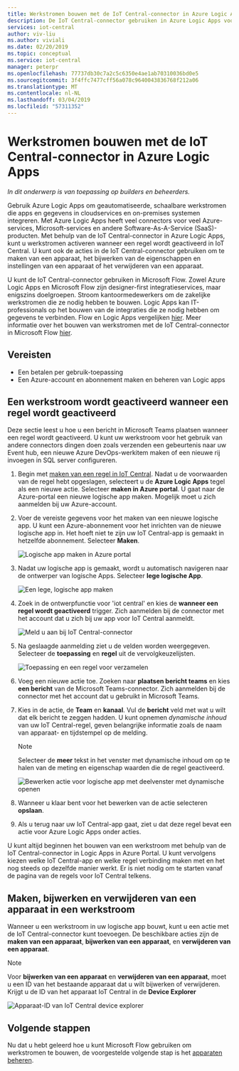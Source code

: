 ```yaml
---
title: Werkstromen bouwen met de IoT Central-connector in Azure Logic Apps | Microsoft Docs
description: De IoT Central-connector gebruiken in Azure Logic Apps voor trigger werkstromen en maken, bijwerken en verwijderen van apparaten in werkstromen.
services: iot-central
author: viv-liu
ms.author: viviali
ms.date: 02/20/2019
ms.topic: conceptual
ms.service: iot-central
manager: peterpr
ms.openlocfilehash: 77737db30c7a2c5c6350e4ae1ab70310036bd0e5
ms.sourcegitcommit: 3f4ffc7477cff56a078c9640043836768f212a06
ms.translationtype: MT
ms.contentlocale: nl-NL
ms.lasthandoff: 03/04/2019
ms.locfileid: "57311352"
---
```

# <a name="build-workflows-with-the-iot-central-connector-in-azure-logic-apps"></a>Werkstromen bouwen met de IoT Central-connector in Azure Logic Apps

*In dit onderwerp is van toepassing op builders en beheerders.*

Gebruik Azure Logic Apps om geautomatiseerde, schaalbare werkstromen die apps en gegevens in cloudservices en on-premises systemen integreren. Met Azure Logic Apps heeft veel connectors voor veel Azure-services, Microsoft-services en andere Software-As-A-Service (SaaS)-producten. Met behulp van de IoT Central-connector in Azure Logic Apps, kunt u werkstromen activeren wanneer een regel wordt geactiveerd in IoT Central. U kunt ook de acties in de IoT Central-connector gebruiken om te maken van een apparaat, het bijwerken van de eigenschappen en instellingen van een apparaat of het verwijderen van een apparaat.

U kunt de IoT Central-connector gebruiken in Microsoft Flow. Zowel Azure Logic Apps en Microsoft Flow zijn designer-first integratieservices, maar enigszins doelgroepen. Stroom kantoormedewerkers om de zakelijke werkstromen die ze nodig hebben te bouwen. Logic Apps kan IT-professionals op het bouwen van de integraties die ze nodig hebben om gegevens te verbinden. Flow en Logic Apps vergelijken [hier](https://docs.microsoft.com/azure/azure-functions/functions-compare-logic-apps-ms-flow-webjobs). Meer informatie over het bouwen van werkstromen met de IoT Central-connector in Microsoft Flow [hier](howto-add-microsoft-flow-experimental.md?toc=/azure/iot-central-experimental/toc.json&bc=/azure/iot-central-experimental/breadcrumb/toc.json).

## <a name="prerequisites"></a>Vereisten

- Een betalen per gebruik-toepassing
- Een Azure-account en abonnement maken en beheren van Logic apps

## <a name="trigger-a-workflow-when-a-rule-is-triggered"></a>Een werkstroom wordt geactiveerd wanneer een regel wordt geactiveerd

Deze sectie leest u hoe u een bericht in Microsoft Teams plaatsen wanneer een regel wordt geactiveerd. U kunt uw werkstroom voor het gebruik van andere connectors dingen doen zoals verzenden een gebeurtenis naar uw Event hub, een nieuwe Azure DevOps-werkitem maken of een nieuwe rij invoegen in SQL server configureren.

1. Begin met [maken van een regel in IoT Central](howto-create-telemetry-rules-experimental.md?toc=/azure/iot-central-experimental/toc.json&bc=/azure/iot-central-experimental/breadcrumb/toc.json). Nadat u de voorwaarden van de regel hebt opgeslagen, selecteert u de **Azure Logic Apps** tegel als een nieuwe actie. Selecteer **maken in Azure portal**. U gaat naar de Azure-portal een nieuwe logische app maken. Mogelijk moet u zich aanmelden bij uw Azure-account.

1. Voer de vereiste gegevens voor het maken van een nieuwe logische app. U kunt een Azure-abonnement voor het inrichten van de nieuwe logische app in. Het hoeft niet te zijn uw IoT Central-app is gemaakt in hetzelfde abonnement. Selecteer **Maken**.

    ![Logische app maken in Azure portal](./media/howto-build-azure-logic-apps-experimental/createinazureportal.png)

1. Nadat uw logische app is gemaakt, wordt u automatisch navigeren naar de ontwerper van logische Apps. Selecteer **lege logische App**. 

    ![Een lege, logische app maken](./media/howto-build-azure-logic-apps-experimental/blanklogicapp.png)

1. Zoek in de ontwerpfunctie voor 'iot central' en kies de **wanneer een regel wordt geactiveerd** trigger. Zich aanmelden bij de connector met het account dat u zich bij uw app voor IoT Central aanmeldt.

    ![Meld u aan bij IoT Central-connector](./media/howto-build-azure-logic-apps-experimental/addtrigger.png)

1. Na geslaagde aanmelding ziet u de velden worden weergegeven. Selecteer de **toepassing** en **regel** uit de vervolgkeuzelijsten.

    ![Toepassing en een regel voor verzamelen](./media/howto-build-azure-logic-apps-experimental/pickappandrule.png)

1. Voeg een nieuwe actie toe. Zoeken naar **plaatsen bericht teams** en kies **een bericht** van de Microsoft Teams-connector. Zich aanmelden bij de connector met het account dat u gebruikt in Microsoft Teams.

1. Kies in de actie, de **Team** en **kanaal**. Vul de **bericht** veld met wat u wilt dat elk bericht te zeggen hadden. U kunt opnemen *dynamische inhoud* van uw IoT Central-regel, geven belangrijke informatie zoals de naam van apparaat- en tijdstempel op de melding.
    > [!NOTE]
    > Selecteer de **meer** tekst in het venster met dynamische inhoud om op te halen van de meting en eigenschap waarden die de regel geactiveerd.

    ![Bewerken actie voor logische app met deelvenster met dynamische openen](./media/howto-build-azure-logic-apps-experimental/buildworkflow.png)

1. Wanneer u klaar bent voor het bewerken van de actie selecteren **opslaan**.

1. Als u terug naar uw IoT Central-app gaat, ziet u dat deze regel bevat een actie voor Azure Logic Apps onder acties.

U kunt altijd beginnen het bouwen van een werkstroom met behulp van de IoT Central-connector in Logic Apps in Azure Portal. U kunt vervolgens kiezen welke IoT Central-app en welke regel verbinding maken met en het nog steeds op dezelfde manier werkt. Er is niet nodig om te starten vanaf de pagina van de regels voor IoT Central telkens.

## <a name="create-update-and-delete-a-device-in-a-workflow"></a>Maken, bijwerken en verwijderen van een apparaat in een werkstroom

Wanneer u een werkstroom in uw logische app bouwt, kunt u een actie met de IoT Central-connector kunt toevoegen. De beschikbare acties zijn de **maken van een apparaat**, **bijwerken van een apparaat**, en **verwijderen van een apparaat**.

> [!NOTE]
> Voor **bijwerken van een apparaat** en **verwijderen van een apparaat**, moet u een ID van het bestaande apparaat dat u wilt bijwerken of verwijderen. Krijgt u de ID van het apparaat IoT Central in de **Device Explorer**

![Apparaat-ID van IoT Central device explorer](./media/howto-build-azure-logic-apps-experimental/iotcdeviceid.png)

## <a name="next-steps"></a>Volgende stappen

Nu dat u hebt geleerd hoe u kunt Microsoft Flow gebruiken om werkstromen te bouwen, de voorgestelde volgende stap is het [apparaten beheren](howto-manage-devices-experimental.md?toc=/azure/iot-central-experimental/toc.json&bc=/azure/iot-central-experimental/breadcrumb/toc.json).

